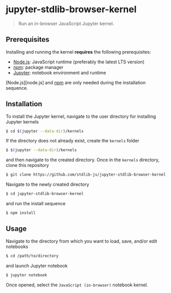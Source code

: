 <!--

@license Apache-2.0

Copyright (c) 2019 The Stdlib Authors.

Licensed under the Apache License, Version 2.0 (the "License");
you may not use this file except in compliance with the License.
You may obtain a copy of the License at

   http://www.apache.org/licenses/LICENSE-2.0

Unless required by applicable law or agreed to in writing, software
distributed under the License is distributed on an "AS IS" BASIS,
WITHOUT WARRANTIES OR CONDITIONS OF ANY KIND, either express or implied.
See the License for the specific language governing permissions and
limitations under the License.

-->

# jupyter-stdlib-browser-kernel

> Run an in-browser JavaScript Jupyter kernel.

<!-- Section to include introductory text. Make sure to keep an empty line after the intro `section` element and another before the `/section` close. -->

<section class="intro">

</section>

<!-- /.intro -->

<!-- Installation documentation -->

<section class="installation">

## Prerequisites

Installing and running the kernel **requires** the following prerequisites:

-   [Node.js][node-js]: JavaScript runtime (preferably the latest LTS version)
-   [npm][npm]: package manager
-   [Jupyter][jupyter]: notebook environment and runtime

[Node.js][node.js] and [npm][npm] are only needed during the installation sequence.

## Installation

To install the Jupyter kernel, navigate to the user directory for installing Jupyter kernels

```bash
$ cd $(jupyter --data-dir)/kernels
```

If the directory does not already exist, create the `kernels` folder

```bash
$ $(jupyter --data-dir)/kernels
```

and then navigate to the created directory. Once in the `kernels` directory, clone this repository

```bash
$ git clone https://github.com/stdlib-js/jupyter-stdlib-browser-kernel
```

Navigate to the newly created directory

```bash
$ cd jupyter-stdlib-browser-kernel
```

and run the install sequence

```bash
$ npm install
```

</section>

<!-- Usage documentation. -->

<section class="usage">

## Usage

Navigate to the directory from which you want to load, save, and/or edit notebooks

```bash
$ cd /path/to/directory
```

and launch Jupyter notebook

```bash
$ jupyter notebook
```

Once opened, select the `JavaScript (in-browser)` notebook kernel.

</section>

<!-- /.usage -->

<!-- Usage notes. Make sure to keep an empty line after the `section` element and another before the `/section` close. -->

<section class="notes">

</section>

<!-- /.notes -->

<!-- Usage examples. -->

<section class="examples">

</section>

<!-- /.examples -->

<!-- Section to include cited references. If references are included, add a horizontal rule *before* the section. Make sure to keep an empty line after the `section` element and another before the `/section` close. -->

<section class="references">

</section>

<!-- /.references -->

<!-- Section for all links. Make sure to keep an empty line after the `section` element and another before the `/section` close. -->

<section class="links">

[node-js]: https://nodejs.org/en/

[npm]: https://www.npmjs.com/

[jupyter]: https://jupyter.org/install

</section>

<!-- /.links -->
